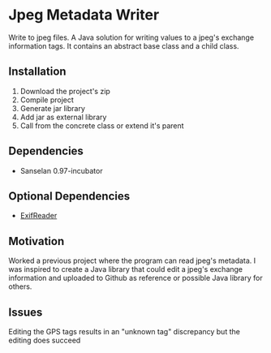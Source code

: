 # Jpeg Metadata Writer
Write to jpeg files. A Java solution for writing values to a jpeg's exchange information tags. It contains an abstract base class and a child class.

<h2>Installation</h2>
<ol>
  <li>Download the project's zip</li>
  <li>Compile project</li>
  <li>Generate jar library</li>
  <li>Add jar as external library</li>
  <li>Call from the concrete class or extend it's parent</li>
</ol>

<h2>Dependencies</h2>
<ul>
  <li>Sanselan 0.97-incubator</li>
</ul>

<h2>Optional Dependencies</h2>
<ul>
  <li><a target="_blank" href="https://github.com/quauab/ExifReader">ExifReader</a></li>
</ul>

<h2>Motivation</h2>
Worked a previous project where the program can read jpeg's metadata. I was inspired to create a Java library that could edit a jpeg's exchange information and uploaded to Github as reference or possible Java library for others.

<h2>Issues</h2>
Editing the GPS tags results in an "unknown tag" discrepancy but the editing does succeed
